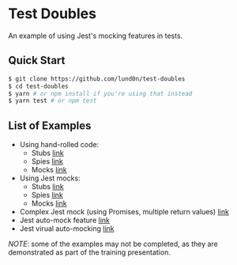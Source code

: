 # Test Doubles

An example of using Jest's mocking features in tests.

## Quick Start

```bash
$ git clone https://github.com/lund0n/test-doubles
$ cd test-doubles
$ yarn # or npm install if you're using that instead
$ yarn test # or npm test
```

## List of Examples

* Using hand-rolled code:
  * Stubs [link](https://github.com/lund0n/test-doubles/blob/master/src/stubs-fns.test.js)
  * Spies [link](https://github.com/lund0n/test-doubles/blob/master/src/spy-fns.test.js)
  * Mocks [link](https://github.com/lund0n/test-doubles/blob/master/src/mock-fns.test.js)
* Using Jest mocks:
  * Stubs [link](https://github.com/lund0n/test-doubles/blob/master/src/stubs-jest.test.js)
  * Spies [link](https://github.com/lund0n/test-doubles/blob/master/src/spy-jest.test.js)
  * Mocks [link](https://github.com/lund0n/test-doubles/blob/master/src/mock-jest.test.js)
* Complex Jest mock (using Promises, multiple return values) [link](https://github.com/lund0n/test-doubles/blob/master/src/random-user.test.js)
* Jest auto-mock feature [link](https://github.com/lund0n/test-doubles/blob/master/src/api.test.js)
* Jest virual auto-mocking [link](https://github.com/lund0n/test-doubles/blob/master/src/custom-mocks.test.js)

*NOTE*: some of the examples may not be completed, as they are demonstrated as part of the training presentation.
